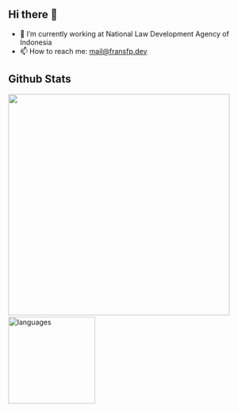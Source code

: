 ## Hi there 👋

- 🔭 I’m currently working at National Law Development Agency of Indonesia
- 📫 How to reach me: [mail@fransfp.dev](mailto:mail@fransfp.dev)
  
## Github Stats  
<img src="https://github-readme-stats.vercel.app/api?username=fransfilastap&show_icons=true&count_private=true" width="446"/>&nbsp;<img src="https://github-readme-stats.vercel.app/api/top-langs/?username=fransfilastap&layout=compact&count_private=true" alt="languages" height="175"/>  
<br/>  
